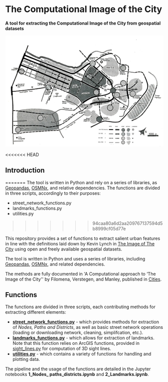 # The Computational Image of the City

**A tool for extracting the Computational Image of the City from geospatial datasets**

<img src="image_of_the_city_boston.jpg" alt="Image of the City (© The MIT Press)" />

<<<<<<< HEAD
## Introduction
=======
The tool is written in Python and rely on a series of libraries, as [Geopandas](http://geopandas.org), [OSMNx](https://osmnx.readthedocs.io/en/stable/), and relative dependencies.
The functions are divided in three scripts, accordingly to their purposes:
* street_network_functions.py
* landmarks_functions.py
* utilities.py 
>>>>>>> 94caa80a6d2aa209767137594d5b8999cf05d77e

This repository provides a set of functions to extract salient urban features in line with the definitions laid down by Kevin Lynch in [The Image of The City](https://mitpress.mit.edu/books/image-city) using open and freely available geospatial datasets.

The tool is written in Python and uses a series of libraries, including [Geopandas](http://geopandas.org), [OSMNx](https://osmnx.readthedocs.io/en/stable/), and related dependencies.

The methods are fully documented in 'A Computational approach to ‘The Image of the City'' by Filomena, Verstegen, and Manley, published in [Cities](https://www.journals.elsevier.com/cities/).

## Functions

The functions are divided in three scripts, each contributing methods for extracting different elements:

* **[street_network_functions.py](street_network_functions.py)** - which provides methods for extraction of *Nodes, Paths and Districts*, as well as basic street network operations (loading or downloading network, cleaning, simplifcation, etc.).  
* **[landmarks_functions.py](landmarks_functions.py)** - which allows for extraction of landmarks. Note that this function relies on ArcGIS functions, provided in [sight_lines.py](sight_lines.py) for computation of 3D sight lines.
* **[utilities.py](utilities.py)** - which contains a variety of functions for handling and plotting data.

The pipeline and the usage of the functions are detailed in the Jupyter notebooks **1_Nodes_ paths_districts.ipynb** and **2_Landmarks.ipynb**.

